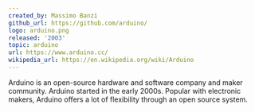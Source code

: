 ```yaml
---
created_by: Massimo Banzi
github_url: https://github.com/arduino/
logo: arduino.png
released: '2003'
topic: arduino
url: https://www.arduino.cc/
wikipedia_url: https://en.wikipedia.org/wiki/Arduino
---
```

Arduino is an open-source hardware and software company and maker community. Arduino started in the early 2000s. Popular with electronic makers, Arduino offers a lot of flexibility through an open source system.